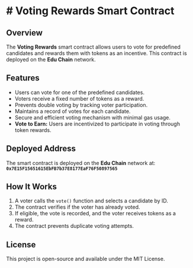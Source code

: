 # # Voting Rewards Smart Contract

## Overview
The **Voting Rewards** smart contract allows users to vote for predefined candidates and rewards them with tokens as an incentive. This contract is deployed on the **Edu Chain** network.

## Features
- Users can vote for one of the predefined candidates.
- Voters receive a fixed number of tokens as a reward.
- Prevents double voting by tracking voter participation.
- Maintains a record of votes for each candidate.
- Secure and efficient voting mechanism with minimal gas usage.
- **Vote to Earn:** Users are incentivized to participate in voting through token rewards.

## Deployed Address
The smart contract is deployed on the **Edu Chain** network at:
**`0x7E15F15651615EbFB7b37E8177EaF76F50897565`**

## How It Works
1. A voter calls the `vote()` function and selects a candidate by ID.
2. The contract verifies if the voter has already voted.
3. If eligible, the vote is recorded, and the voter receives tokens as a reward.
4. The contract prevents duplicate voting attempts.

## License
This project is open-source and available under the MIT License.

